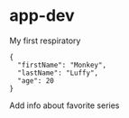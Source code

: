# app-dev
My first respiratory
```
{
  "firstName": "Monkey",
  "lastName": "Luffy",
  "age": 20
}
```
Add info about favorite series
